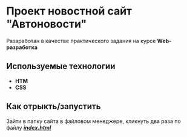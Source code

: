 # Проект новостной сайт "Автоновости"

Разаработан в качестве практического задания на курсе **Web-разработка**

## Используемые технологии
 * **HTM**
 * **CSS**

## Как отрыкть/запустить
Зайти в папку сайта в файловом менеджере, кликнуть два раза по файлу [***index.html***](/index.html)